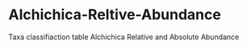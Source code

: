 # Alchichica-Reltive-Abundance
Taxa classifiaction table Alchichica Relative and Absolute Abundance

